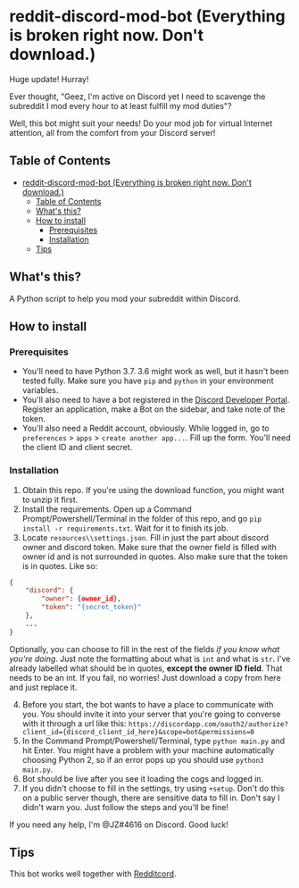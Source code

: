 # reddit-discord-mod-bot (Everything is broken right now. Don't download.)

Huge update! Hurray!

Ever thought, "Geez, I'm active on Discord yet I need to scavenge the subreddit I mod every hour to at least fulfill my mod duties"?

Well, this bot might suit your needs! Do your mod job for virtual Internet attention, all from the comfort from your Discord server!

## Table of Contents

- [reddit-discord-mod-bot (Everything is broken right now. Don't download.)](#reddit-discord-mod-bot-everything-is-broken-right-now-dont-download)
  - [Table of Contents](#table-of-contents)
  - [What's this?](#whats-this)
  - [How to install](#how-to-install)
    - [Prerequisites](#prerequisites)
    - [Installation](#installation)
  - [Tips](#tips)

## What's this?

A Python script to help you mod your subreddit within Discord.

## How to install

### Prerequisites

- You'll need to have Python 3.7. 3.6 might work as well, but it hasn't been tested fully. Make sure you have `pip` and `python` in your environment variables.
- You'll also need to have a bot registered in the [Discord Developer Portal](https://discordapp.com/developers/applications). Register an application, make a Bot on the sidebar, and take note of the token.
- You'll also need a Reddit account, obviously. While logged in, go to `preferences` > `apps` > `create another app...`. Fill up the form. You'll need the client ID and client secret.

### Installation

1. Obtain this repo. If you're using the download function, you might want to unzip it first.
2. Install the requirements. Open up a Command Prompt/Powershell/Terminal in the folder of this repo, and go `pip install -r requirements.txt`. Wait for it to finish its job.
3. Locate `resources\\settings.json`. Fill in just the part about discord owner and discord token. Make sure that the owner field is filled with owner id and is not surrounded in quotes. Also make sure that the token is in quotes. Like so:

```json
{
    "discord": {
        "owner": {owner_id},
        "token": "{secret_token}"
    },
    ...
}
```
Optionally, you can choose to fill in the rest of the fields *if you know what you're doing*. Just note the formatting about what is `int` and what is `str`. I've already labelled what should be in quotes, **except the owner ID field**. That needs to be an int. If you fail, no worries! Just download a copy from here and just replace it.

4. Before you start, the bot wants to have a place to communicate with you. You should invite it into your server that you're going to converse with it through a url like this: `https://discordapp.com/oauth2/authorize?client_id={discord_client_id_here}&scope=bot&permissions=0`
5. In the Command Prompt/Powershell/Terminal, type `python main.py` and hit Enter. You might have a problem with your machine automatically choosing Python 2, so if an error pops up you should use `python3 main.py`.
6. Bot should be live after you see it loading the cogs and logged in.
7. If you didn't choose to fill in the settings, try using `+setup`. Don't do this on a public server though, there are sensitive data to fill in. Don't say I didn't warn you. Just follow the steps and you'll be fine!

If you need any help, I'm @JZ#4616 on Discord. Good luck!

## Tips

This bot works well together with [Redditcord](https://discordapp.com/oauth2/authorize?client_id=372767838231986177&scope=bot&permissions=27648).